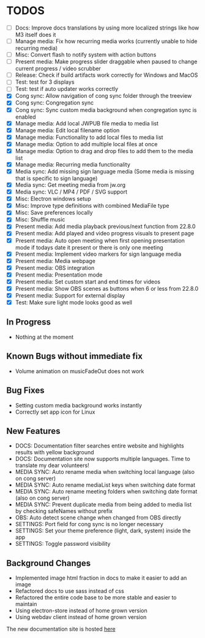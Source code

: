 # TODOS

- [ ] Docs: Improve docs translations by using more localized strings like how M3 itself does it
- [ ] Manage media: Fix how recurring media works (currently unable to hide recurring media)
- [ ] Misc: Convert flash to notify system with action buttons
- [ ] Present media: Make progress slider draggable when paused to change current progress / video scrubber
- [ ] Release: Check if build artifacts work correctly for Windows and MacOS
- [ ] Test: test for 3 displays
- [ ] Test: test if auto updater works correctly
- [X] Cong sync: Allow navigation of cong sync folder through the treeview
- [X] Cong sync: Congregation sync
- [X] Cong sync: Sync custom media background when congregation sync is enabled
- [X] Manage media: Add local JWPUB file media to media list
- [X] Manage media: Edit local filename option
- [X] Manage media: Functionality to add local files to media list
- [X] Manage media: Option to add multiple local files at once
- [X] Manage media: Option to drag and drop files to add them to the media list
- [X] Manage media: Recurring media functionality
- [X] Media sync: Add missing sign language media (Some media is missing that is specific to sign language)
- [X] Media sync: Get meeting media from jw.org
- [X] Media sync: VLC / MP4 / PDF / SVG support
- [X] Misc: Electron windows setup
- [X] Misc: Improve type definitions with combined MediaFile type
- [X] Misc: Save preferences locally
- [X] Misc: Shuffle music
- [X] Present media: Add media playback previous/next function from 22.8.0
- [X] Present media: Add played and video progress visuals to present page
- [X] Present media: Auto open meeting when first opening presentation mode if todays date it present or there is only one meeting
- [X] Present media: Implement video markers for sign language media
- [X] Present media: Media webpage
- [X] Present media: OBS integration
- [X] Present media: Presentation mode
- [X] Present media: Set custom start and end times for videos
- [X] Present media: Show OBS scenes as buttons when 6 or less from 22.8.0
- [X] Present media: Support for external display
- [X] Test: Make sure light mode looks good as well

## In Progress

- Nothing at the moment

## Known Bugs without immediate fix

- Volume animation on musicFadeOut does not work

## Bug Fixes

- Setting custom media background works instantly
- Correctly set app icon for Linux

## New Features

- DOCS: Documentation filter searches entire website and highlights results with yellow background
- DOCS: Documentation site now supports multiple languages. Time to translate my dear volunteers!
- MEDIA SYNC: Auto rename media when switching local language (also on cong server)
- MEDIA SYNC: Auto rename mediaList keys when switching date format
- MEDIA SYNC: Auto rename meeting folders when switching date format (also on cong server)
- MEDIA SYNC: Prevent duplicate media from being added to media list by checking safeNames without prefix
- OBS: Auto detect scene change when changed from OBS directly
- SETTINGS: Port field for cong sync is no longer necessary
- SETTINGS: Set your theme preference (light, dark, system) inside the app
- SETTINGS: Toggle password visibility

## Background Changes

- Implemented image html fraction in docs to make it easier to add an image
- Refactored docs to use sass instead of css
- Refactored the entire code base to be more stable and easier to maintain
- Using electron-store instead of home grown version
- Using webdav client instead of home grown version

The new documentation site is hosted [here](https://mtdvlpr.github.io/meeting-media-manager/en/)

